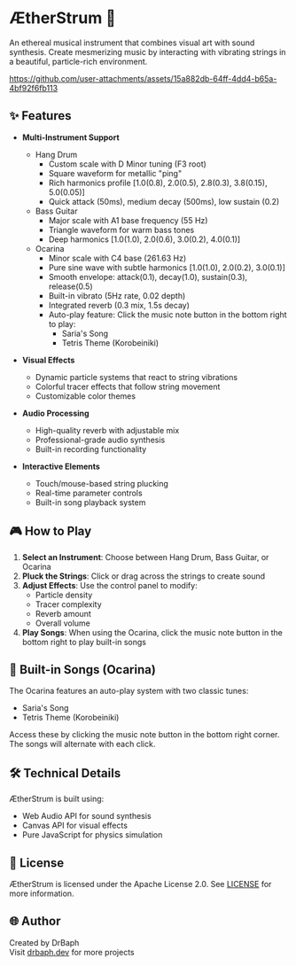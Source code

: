 # ÆtherStrum 🎵

An ethereal musical instrument that combines visual art with sound synthesis. Create mesmerizing music by interacting with vibrating strings in a beautiful, particle-rich environment.



https://github.com/user-attachments/assets/15a882db-64ff-4dd4-b65a-4bf92f6fb113



## ✨ Features

- **Multi-Instrument Support**
  - Hang Drum
    - Custom scale with D Minor tuning (F3 root)
    - Square waveform for metallic "ping"
    - Rich harmonics profile [1.0(0.8), 2.0(0.5), 2.8(0.3), 3.8(0.15), 5.0(0.05)]
    - Quick attack (50ms), medium decay (500ms), low sustain (0.2)
  - Bass Guitar
    - Major scale with A1 base frequency (55 Hz)
    - Triangle waveform for warm bass tones
    - Deep harmonics [1.0(1.0), 2.0(0.6), 3.0(0.2), 4.0(0.1)]
  - Ocarina
    - Minor scale with C4 base (261.63 Hz)
    - Pure sine wave with subtle harmonics [1.0(1.0), 2.0(0.2), 3.0(0.1)]
    - Smooth envelope: attack(0.1), decay(1.0), sustain(0.3), release(0.5)
    - Built-in vibrato (5Hz rate, 0.02 depth)
    - Integrated reverb (0.3 mix, 1.5s decay)
    - Auto-play feature: Click the music note button in the bottom right to play:
      - Saria's Song
      - Tetris Theme (Korobeiniki)

- **Visual Effects**
  - Dynamic particle systems that react to string vibrations
  - Colorful tracer effects that follow string movement
  - Customizable color themes

- **Audio Processing**
  - High-quality reverb with adjustable mix
  - Professional-grade audio synthesis
  - Built-in recording functionality

- **Interactive Elements**
  - Touch/mouse-based string plucking
  - Real-time parameter controls
  - Built-in song playback system

## 🎮 How to Play

1. **Select an Instrument**: Choose between Hang Drum, Bass Guitar, or Ocarina
2. **Pluck the Strings**: Click or drag across the strings to create sound
3. **Adjust Effects**: Use the control panel to modify:
   - Particle density
   - Tracer complexity
   - Reverb amount
   - Overall volume
4. **Play Songs**: When using the Ocarina, click the music note button in the bottom right to play built-in songs

## 🎵 Built-in Songs (Ocarina)

The Ocarina features an auto-play system with two classic tunes:
- Saria's Song
- Tetris Theme (Korobeiniki)

Access these by clicking the music note button in the bottom right corner. The songs will alternate with each click.

## 🛠️ Technical Details

ÆtherStrum is built using:
- Web Audio API for sound synthesis
- Canvas API for visual effects
- Pure JavaScript for physics simulation

## 📜 License

ÆtherStrum is licensed under the Apache License 2.0. See [LICENSE](LICENSE) for more information.

## 🌐 Author

Created by DrBaph  
Visit [drbaph.dev](https://drbaph.dev) for more projects

